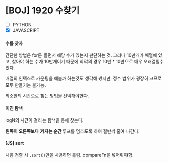 # [BOJ] 1920 수찾기

- [ ] PYTHON
- [x] JAVASCRIPT

#### 수를 찾자

간단한 방법은 for문 돌면서 해당 수가 있는지 판단하는 것. 그러나 10만개가 배열에 있고, 찾아야 하는 수가 10만개이기 때문에 최악의 경우 10만 \* 10만으로 매우 오래걸릴수 있다.

배열의 인덱스로 카운팅을 해볼까 하는것도 생각해 봤지만, 정수 범위가 굉장히 크므로 모두 만들기는 불가능.

최소한의 시간으로 찾는 방법을 선택해야한다.

#### 이진 탐색

logN의 시간이 걸리는 탐색을 통해 찾는다.

**왼쪽이 오른쪽보다 커지는 순간** 루프를 멈추도록 하여 절반씩 줄여 나간다.

#### [JS] sort

처음 정렬 시 `.sort()`만을 사용하면 틀림. compareFn을 넣어줘야함.
